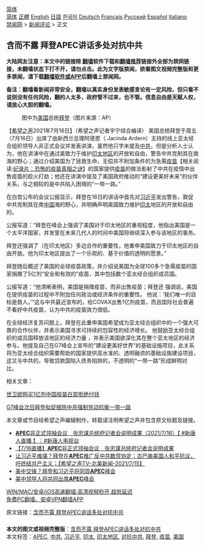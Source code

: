  <!-- 面包屑导航 --> <div class="breadcrumb"><!-- GTranslate: https://gtranslate.io/ -->  <div class="switcher notranslate">  <div class="selected">  <a href="#" onclick="return false;"> 简体</a>  </div>  <div class="option">  <a href="https://www.bannedbook.org" onclick="doGTranslate('zh-CN|zh-CN');jQuery('div.switcher div.selected a').html(jQuery(this).html());return false;" title="简体中文" class="nturl selected"> 简体</a>  <a href="https://www.bannedbook.org/zh-tw/" onclick="doGTranslate('zh-CN|zh-TW');jQuery('div.switcher div.selected a').html(jQuery(this).html());return false;" title="繁體中文" class="nturl"> 正體</a>  <a href="https://www.bannedbook.org/en/" onclick="doGTranslate('zh-CN|en');jQuery('div.switcher div.selected a').html(jQuery(this).html());return false;" title="English" class="nturl"> English</a>  <a href="https://www.bannedbook.org/ja/" onclick="doGTranslate('zh-CN|ja');jQuery('div.switcher div.selected a').html(jQuery(this).html());return false;" title="日本語" class="nturl"> 日語</a>  <a href="https://www.bannedbook.org/ko/" onclick="doGTranslate('zh-CN|ko');jQuery('div.switcher div.selected a').html(jQuery(this).html());return false;" title="한국어" class="nturl"> 한국어</a>  <a href="https://www.bannedbook.org/de/" onclick="doGTranslate('zh-CN|de');jQuery('div.switcher div.selected a').html(jQuery(this).html());return false;" title="Deutsch" class="nturl"> Deutsch</a>  <a href="https://www.bannedbook.org/fr/" onclick="doGTranslate('zh-CN|fr');jQuery('div.switcher div.selected a').html(jQuery(this).html());return false;" title="Français" class="nturl"> Français</a>  <a href="https://www.bannedbook.org/ru/" onclick="doGTranslate('zh-CN|ru');jQuery('div.switcher div.selected a').html(jQuery(this).html());return false;" title="Русский" class="nturl"> Русский</a>  <a href="https://www.bannedbook.org/es/" onclick="doGTranslate('zh-CN|es');jQuery('div.switcher div.selected a').html(jQuery(this).html());return false;" title="Español" class="nturl"> Español</a>  <a href="https://www.bannedbook.org/it/" onclick="doGTranslate('zh-CN|it');jQuery('div.switcher div.selected a').html(jQuery(this).html());return false;" title="Italiano" class="nturl"> Italiano</a>  </div>  </div>      <div class='breadcrumb-sub'><!-- Breadcrumb NavXT 6.3.0 --> <a href="https://www.bannedbook.org/" class="home">禁闻网</a> &gt; <a href="https://www.bannedbook.org/bnews/comments/" class="category">新闻评论</a> &gt; 正文</div></div><h2>含而不露 拜登APEC讲话多处对抗中共</h2> <p class="notice"><b>大陆网友注意：本文中的链接除 <a href="https://github.com/bannedbook/fanqiang" >翻墙</a>软件下载和<a href="https://github.com/killgcd/justmysocks/blob/master/README.md">翻墙推荐</a>链接外全部为禁网链接，未翻墙状态下打不开，请勿点击。此为文字版禁闻，欲看图文视频完整版和更多禁闻，请下载<a href="https://github.com/bannedbook/fanqiang">翻墙软件或APP</a>后翻墙上禁闻网。</p><p>备注：翻墙看新闻非常安全，翻墙以真实身份发表敏感言论有一定风险，但只看不说则没有任何风险，翻的人太多，政府管不过来，也不管。信息自由是天赋人权，请放心大胆的翻墙。</b></p>  <div class="entry"> <figure><figcaption>图中为<a href="https://www.bannedbook.org/bnews/tag/%e7%be%8e%e5%9b%bd/" class="st_tag internal_tag" rel="tag" title="标签 美国 下的日志">美国</a>总统<a href="https://www.bannedbook.org/bnews/tag/%e6%8b%9c%e7%99%bb/" class="st_tag internal_tag" rel="tag" title="标签 拜登 下的日志">拜登</a>（图片来源：AP）</figcaption></figure> <p>【<span class='wp_keywordlink_affiliate'><a href="https://www.soundofhope.org" title="希望之声" target="_blank">希望之声</a></span>2021年7月16日】（希望之声记者宇宁综合编译） 美国总统拜登于周五（7月16日）出席了由新西兰总理阿德恩（ Jacinda Ardern）主持的线上亚太经合组织领导人非正式会议并发表讲演，虽然他只字未提及<a href="https://www.bannedbook.org/bnews/tag/%e4%b8%ad%e5%85%b1/" class="st_tag internal_tag" rel="tag" title="标签 中共 下的日志">中共</a>，但是分析人士认为，他在讲演中在通过美致力于维护<a href="https://www.bannedbook.org/bnews/tag/%e5%8d%b0%e5%a4%aa%e5%9c%b0%e5%8c%ba/" class="st_tag internal_tag" rel="tag" title="标签 印太地区 下的日志">印太地区</a>的开放和自由，警告中共克制其在南海的野心；通过介绍美国为了拯救生命，无偿并不附加条件的为急需<span class='wp_keywordlink'><a href="https://www.bannedbook.org/bnews/tculture/20160630/551027.html" title="疫苗" target="_blank">疫苗</a></span>【相关阅读:<a href='https://www.bannedbook.org/bnews/topimagenews/20180408/925060.html' target='_blank'>纪录片：恐怖的疫苗真相之谜</a>】的国家提供<a href="https://www.bannedbook.org/bnews/tag/%e7%96%ab%e8%8b%97/" class="st_tag internal_tag" rel="tag" title="标签 疫苗 下的日志">疫苗</a>的做法影射了中共在疫情中出售疫苗的趁火打劫；他还在讲演中提及了美国政府推动的“建设更美好未来”的伙伴关系，与之相较的是中共陷入困境的“一带一路。”</p> <p>在白宫公布的会议公报显示，拜登在16日的讲话中首先对<a href="https://www.bannedbook.org/bnews/tag/%e4%b9%a0%e8%bf%91%e5%b9%b3/" class="st_tag internal_tag" rel="tag" title="标签 习近平 下的日志">习近平</a>发出警告，敦促中共克制其在南<span class='wp_keywordlink_affiliate'><a href="https://www.bannedbook.org/" title="中国" target="_blank">中国</a></span>海的野心，并明确声明美国致力维护<a href="https://www.bannedbook.org/bnews/tag/%E5%8D%B0%E5%A4%AA/" class="st_tag internal_tag" rel="tag" title="标签 印太 下的日志">印太</a>地区的开放和自由的。</p> <p>公报写道：“拜登在峰会上强调了美国对于印太地区的重视程度，他指出美国是一个太平洋国家，并发誓在未来几代人的时间中美国将继续深入参与该地区的事务。</p>  <p>拜登还强调了（在印太地区）多边合作的重要性，他重申美国致力于印太地区的自由开放。他为印太地区提出了一个乐观的、基于价值的透明的愿景。”</p> <p>拜登随后概述了美国的全球疫苗政策，并介绍说美国为全球100多个急需疫苗的国家捐赠了5亿剂“安全和有效的”疫苗，其中包括数个亚太经合组织成员国。</p> <p>公报写道：“他清晰表明，美国是捐赠疫苗，而非出售疫苗；拜登还 强调说，美国在提供疫苗的过程中不附加任何政治或经济条件的重要性。 他说：‘我们唯一的目标是救人。’”这与中共最近宣布的，给COVAX出售1亿剂疫苗，而且国际社会普遍不看好中共疫苗，认为中共的疫苗效力很低。</p>  <p>在全球经济复苏问题上，拜登在此重申美国希望成为亚太经合组织中的一个强大可靠的合作伙伴，并表示美国寻求可持续的包容性的经济增长。 他鼓励亚太经合组织的成员国释放该地区的经济力量 ，并表示美国欲深化其在整个亚太地区的经济参与。他提及自己在G7峰会上宣布的“建设更美好世界”的基础设施项目，此关系将为亚太经合组织需要帮助的国家提供高水准的、透明融资的基础设施建设项目，这又与中共的，导致贷款国陷入债务陷阱的，不透明的“一带一路”形成鲜明对比。 </p> <p>相关文章：</p> <p><a data-ved="2ahUKEwjIuKuIo-jxAhVOfSsKHUsZDc8QFnoECAMQAA" href="https://www.soundofhope.org/post/525758?lang=b5" ping="/url?sa=t&amp;source=web&amp;rct=j&amp;url=https://www.soundofhope.org/post/525758%3Flang%3Db5&amp;ved=2ahUKEwjIuKuIo-jxAhVOfSsKHUsZDc8QFnoECAMQAA">世卫欲购买1亿剂中国疫苗白宫拒绝付钱</a></p>  <p><a data-ved="2ahUKEwiH9tuko-jxAhVHdCsKHdCoDHEQFnoECAMQAA" href="https://ozvoice.org/other-news/g7%E5%B3%B0%E4%BC%9A%E6%AC%A1%E6%97%A5-%E6%8B%9C%E7%99%BB%E6%8B%9F%E4%BF%83%E6%A0%B9%E9%99%A4%E4%B8%AD%E5%85%B1%E5%BC%BA%E5%88%B6%E5%8A%B3%E5%8A%A8-%E6%8A%97%E8%A1%A1%E4%B8%80%E5%B8%A6%E4%B8%80/" ping="/url?sa=t&amp;source=web&amp;rct=j&amp;url=https://ozvoice.org/other-news/g7%25E5%25B3%25B0%25E4%25BC%259A%25E6%25AC%25A1%25E6%2597%25A5-%25E6%258B%259C%25E7%2599%25BB%25E6%258B%259F%25E4%25BF%2583%25E6%25A0%25B9%25E9%2599%25A4%25E4%25B8%25AD%25E5%2585%25B1%25E5%25BC%25BA%25E5%2588%25B6%25E5%258A%25B3%25E5%258A%25A8-%25E6%258A%2597%25E8%25A1%25A1%25E4%25B8%2580%25E5%25B8%25A6%25E4%25B8%2580/&amp;ved=2ahUKEwiH9tuko-jxAhVHdCsKHdCoDHEQFnoECAMQAA">G7峰会次日拜登拟促根除中共强制劳动抗衡一带一路</a></p> <p>本文章或节目经希望之声编辑制作，转载请注明希望之声并包含原文标题及链接。 </p> <ul class='op-related-articles' title='相关阅读'> <li><a href='https://www.bannedbook.org/bnews/bannedvideo/20210716/1588519.html' target='_blank'><b>APEC</b>非正式领袖会议　张忠谋总统府记者会说明成果（2021/7/16）【 #新唐人直播 】｜#新唐人电视台</a></li> <li><a href='https://www.bannedbook.org/bnews/taiwannews/20210716/1588393.html' target='_blank'>【7/16直播】<b>APEC</b>非正式领袖会议　张忠谋总统府记者会说明成果</a></li> <li><a href='https://www.bannedbook.org/bnews/comments/20210716/1588215.html' target='_blank'>让习近平难堪？拜登在<b>APEC</b>推广反中共数贸协定；古巴裔美国人和平抗议，吁终结共产主义；【希望之声TV-北美新闻-2021/7/15】</a></li> <li><a href='https://www.bannedbook.org/bnews/cbnews/20210716/1588043.html' target='_blank'>美中交锋？拜登和习近平将同现<b>APEC</b>峰会</a></li> <li><a href='https://www.bannedbook.org/bnews/comments/20210715/1587875.html' target='_blank'>美中领导人将共同出席<b>APEC</b>峰会</a></li> </ul> <p class="texttj"> <a href="https://github.com/bannedbook/fanqiang/wiki/V2ray%E6%9C%BA%E5%9C%BA" target="_blank">WIN/MAC/安卓/iOS高速翻墙:高清视频秒开,超低延迟</a><br/> <a href="https://github.com/bannedbook/fanqiang/wiki/%E7%A6%81%E9%97%BB%E7%BD%91%E5%AE%89%E5%8D%93%E7%BF%BB%E5%A2%99%E6%96%B0%E9%97%BBAPP" target="_blank">免费PC翻墙、安卓VPN翻墙APP</a></p> <p>原文链接：<a class="src_link"  href="https://www.soundofhope.org/post/526373" target="_blank">含而不露 拜登APEC讲话多处对抗中共</a></p><a name='sharetosocial'></a>  <div style="margin-bottom:5px;padding-bottom:5px;clear:both"> <div id="archive-pix-1" class="banner-ads"> <!-- AuctionX Display platform tag START --> <div id="26318x728x90x621x_ADSLOT2" clicktrack="%%CLICK_URL_ESC%%"></div> <!-- AuctionX Display platform tag END --> </div> <div id="archive-pix-2" class="banner-ads"> <!-- AuctionX Display platform tag START --> <div id="26315x300x250x621x_ADSLOT2" clicktrack="%%CLICK_URL_ESC%%"></div> <!-- AuctionX Display platform tag END --> </div> </div>    <div id="archive-pix-1" class="banner-ads"> <!-- AuctionX Display platform tag START --> <div id="26318x728x90x621x_ADSLOT3" clicktrack="%%CLICK_URL_ESC%%"></div> <!-- AuctionX Display platform tag END --> </div> <div><b>本文的图文或视频完整版</b>：<a href='https://www.bannedbook.org/bnews/comments/20210717/1588650.html'>含而不露 拜登APEC讲话多处对抗中共</a></div>  </div><!--END ENTRY--> <div class="postfooter"> <div>本文标签：<a href="https://www.bannedbook.org/bnews/tag/apec/" rel="tag">APEC</a>, <a href="https://www.bannedbook.org/bnews/tag/%e4%b8%ad%e5%85%b1/" rel="tag">中共</a>, <a href="https://www.bannedbook.org/bnews/tag/%e4%b9%a0%e8%bf%91%e5%b9%b3/" rel="tag">习近平</a>, <a href="https://www.bannedbook.org/bnews/tag/%E5%8D%B0%E5%A4%AA/" rel="tag">印太</a>, <a href="https://www.bannedbook.org/bnews/tag/%e5%8d%b0%e5%a4%aa%e5%9c%b0%e5%8c%ba/" rel="tag">印太地区</a>, <a href="https://www.bannedbook.org/bnews/tag/%E5%AF%B9%E6%8A%97%E4%B8%AD%E5%85%B1/" rel="tag">对抗中共</a>, <a href="https://www.bannedbook.org/bnews/tag/%e6%8b%9c%e7%99%bb/" rel="tag">拜登</a>, <a href="https://www.bannedbook.org/bnews/tag/%e7%96%ab%e8%8b%97/" rel="tag">疫苗</a>, <a href="https://www.bannedbook.org/bnews/tag/%e7%be%8e%e5%9b%bd/" rel="tag">美国</a></div>  </div><!--END POSTFOOTER--> 